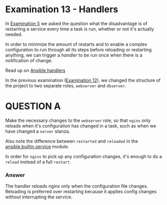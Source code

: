 # Examination 13 - Handlers

In [Examination 5](../05/) we asked the question what the disadvantage is of restarting
a service every time a task is run, whether or not it's actually needed.

In order to minimize the amount of restarts and to enable a complex configuration to run
through all its steps before reloading or restarting anything, we can trigger a _handler_
to be run once when there is a notification of change.

Read up on [Ansible handlers](https://docs.ansible.com/ansible/latest/playbook_guide/playbooks_handlers.html)

In the previous examination ([Examination 12](../12/)), we changed the structure of the project to two separate
roles, `webserver` and `dbserver`.

# QUESTION A

Make the necessary changes to the `webserver` role, so that `nginx` only reloads when it's configuration
has changed in a task, such as when we have changed a `server` stanza.

Also note the difference between `restarted` and `reloaded` in the [ansible.builtin.service](https://docs.ansible.com/ansible/latest/collections/ansible/builtin/service_module.html) module.

In order for `nginx` to pick up any configuration changes, it's enough to do a `reload` instead of
a full `restart`.

### Answer

The handler reloads nginx only when the configuration file changes. Reloading is preferred over restarting because it applies config changes without interrupting the service.